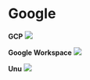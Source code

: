 # Google

**GCP**
![](GCP_[10fps_small].gif)


**Google Workspace**
![](WS_2_[10fps].gif)


**Unu**
![](Unu_[10fps].gif)
